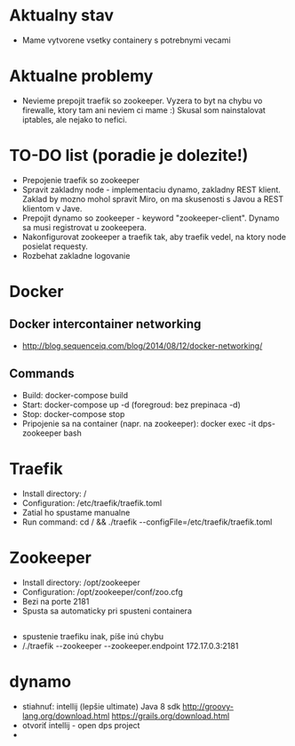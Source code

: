 # Aktualny stav
* Mame vytvorene vsetky containery s potrebnymi vecami

# Aktualne problemy
* Nevieme prepojit traefik so zookeeper. Vyzera to byt na chybu vo firewalle, ktory tam ani neviem ci mame :) Skusal som nainstalovat iptables, ale nejako to nefici.

# TO-DO list (poradie je dolezite!)
* Prepojenie traefik so zookeeper
* Spravit zakladny node - implementaciu dynamo, zakladny REST klient. Zaklad by mozno mohol spravit Miro, on ma skusenosti s Javou a REST klientom v Jave.
* Prepojit dynamo so zookeeper - keyword "zookeeper-client". Dynamo sa musi registrovat u zookeepera.
* Nakonfigurovat zookeeper a traefik tak, aby traefik vedel, na ktory node posielat requesty.
* Rozbehat zakladne logovanie

# Docker

## Docker intercontainer networking
* http://blog.sequenceiq.com/blog/2014/08/12/docker-networking/

## Commands
* Build: docker-compose build
* Start: docker-compose up -d (foregroud: bez prepinaca -d)
* Stop:  docker-compose stop
* Pripojenie sa na container (napr. na zookeeper): docker exec -it dps-zookeeper bash

# Traefik
* Install directory: /
* Configuration: /etc/traefik/traefik.toml
* Zatial ho spustame manualne
* Run command: cd / && ./traefik --configFile=/etc/traefik/traefik.toml

# Zookeeper
* Install directory: /opt/zookeeper
* Configuration: /opt/zookeeper/conf/zoo.cfg
* Bezi na porte 2181
* Spusta sa automaticky pri spusteni containera

##
* spustenie traefiku inak, píše inú chybu
*  /./traefik --zookeeper --zookeeper.endpoint 172.17.0.3:2181

# dynamo
* stiahnuť:
    intellij (lepšie ultimate)
    Java 8 sdk
    http://groovy-lang.org/download.html
    https://grails.org/download.html
* otvoriť intellij - open dps project
*